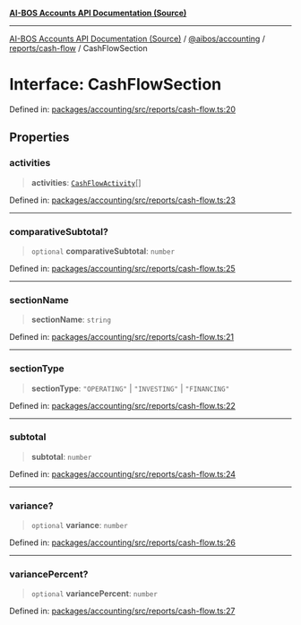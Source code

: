 [**AI-BOS Accounts API Documentation (Source)**](../../../../../README.md)

***

[AI-BOS Accounts API Documentation (Source)](../../../../../README.md) / [@aibos/accounting](../../../README.md) / [reports/cash-flow](../README.md) / CashFlowSection

# Interface: CashFlowSection

Defined in: [packages/accounting/src/reports/cash-flow.ts:20](https://github.com/pohlai88/accounts/blob/48103fb36d28b2b9bfb33472b6de2f719773cde9/packages/accounting/src/reports/cash-flow.ts#L20)

## Properties

### activities

> **activities**: [`CashFlowActivity`](CashFlowActivity.md)[]

Defined in: [packages/accounting/src/reports/cash-flow.ts:23](https://github.com/pohlai88/accounts/blob/48103fb36d28b2b9bfb33472b6de2f719773cde9/packages/accounting/src/reports/cash-flow.ts#L23)

***

### comparativeSubtotal?

> `optional` **comparativeSubtotal**: `number`

Defined in: [packages/accounting/src/reports/cash-flow.ts:25](https://github.com/pohlai88/accounts/blob/48103fb36d28b2b9bfb33472b6de2f719773cde9/packages/accounting/src/reports/cash-flow.ts#L25)

***

### sectionName

> **sectionName**: `string`

Defined in: [packages/accounting/src/reports/cash-flow.ts:21](https://github.com/pohlai88/accounts/blob/48103fb36d28b2b9bfb33472b6de2f719773cde9/packages/accounting/src/reports/cash-flow.ts#L21)

***

### sectionType

> **sectionType**: `"OPERATING"` \| `"INVESTING"` \| `"FINANCING"`

Defined in: [packages/accounting/src/reports/cash-flow.ts:22](https://github.com/pohlai88/accounts/blob/48103fb36d28b2b9bfb33472b6de2f719773cde9/packages/accounting/src/reports/cash-flow.ts#L22)

***

### subtotal

> **subtotal**: `number`

Defined in: [packages/accounting/src/reports/cash-flow.ts:24](https://github.com/pohlai88/accounts/blob/48103fb36d28b2b9bfb33472b6de2f719773cde9/packages/accounting/src/reports/cash-flow.ts#L24)

***

### variance?

> `optional` **variance**: `number`

Defined in: [packages/accounting/src/reports/cash-flow.ts:26](https://github.com/pohlai88/accounts/blob/48103fb36d28b2b9bfb33472b6de2f719773cde9/packages/accounting/src/reports/cash-flow.ts#L26)

***

### variancePercent?

> `optional` **variancePercent**: `number`

Defined in: [packages/accounting/src/reports/cash-flow.ts:27](https://github.com/pohlai88/accounts/blob/48103fb36d28b2b9bfb33472b6de2f719773cde9/packages/accounting/src/reports/cash-flow.ts#L27)
